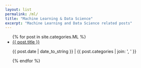 ```yaml
---
layout: list
permalink: /ml/
title: "Machine Learning & Data Science"
excerpt: "Machine Learning and Data Science related posts"
---
```


<section>
  <ul>
    {% for post in site.categories.ML %}
      <li>
        <a href="{{ post.url | relative_url }}">{{ post.title }}</a>
        <p class="font-italic text-muted">
          {{ post.date | date_to_string }} | {{ post.categories | join: ', ' }}
        </p>
      </li>
    {% endfor %}
  </ul>
</section>

